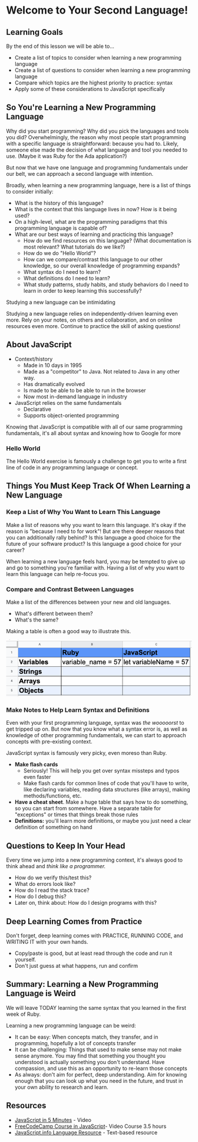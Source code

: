 # Welcome to Your Second Language!

## Learning Goals

By the end of this lesson we will be able to...

- Create a list of topics to consider when learning a new programming language
- Create a list of questions to consider when learning a new programming language
- Compare which topics are the highest priority to practice: syntax
- Apply some of these considerations to JavaScript specifically

## So You're Learning a New Programming Language

Why did you start programming? Why did you pick the languages and tools you did? Overwhelmingly, the reason why most people start programming with a specific language is straightforward: because you had to. Likely, someone else made the decision of what language and tool you needed to use. (Maybe it was Ruby for the Ada application?)

But now that we have one language and programming fundamentals under our belt, we can approach a second language with intention.

Broadly, when learning a new programming language, here is a list of things to consider initially:

- What is the history of this language?
- What is the context that this language lives in now? How is it being used?
- On a high-level, what are the programming paradigms that this programming language is capable of?
- What are our best ways of learning and practicing this language?
    - How do we find resources on this language? (What documentation is most relevant? What tutorials do we like?)
    - How do we do "Hello World"?
    - How can we compare/contrast this language to our other knowledge, so our overall knowledge of programming expands?
    - What syntax do I need to learn?
    - What definitions do I need to learn?
    - What study patterns, study habits, and study behaviors do I need to learn in order to keep learning this successfully?

Studying a new language can be intimidating

Studying a new language relies on independently-driven learning even more. Rely on your notes, on others and collaboration, and on online resources even more. Continue to practice the skill of asking questions!

## About JavaScript

- Context/history
    - Made in 10 days in 1995
    - Made as a "competitor" to Java. Not related to Java in any other way.
    - Has dramatically evolved
    - Is made to be able to be able to run in the browser
    - Now most in-demand language in industry
- JavaScript relies on the same fundamentals
    - Declarative
    - Supports object-oriented programming

Knowing that JavaScript is compatible with all of our same programming fundamentals, it's all about syntax and knowing how to Google for more

### Hello World

The Hello World exercise is famously a challenge to get you to write a first line of code in any programming language or concept.

## Things You Must Keep Track Of When Learning a New Language

### Keep a List of Why You Want to Learn This Language

Make a list of reasons why you want to learn this language. It's okay if the reason is "because I need to for work"! But are there deeper reasons that you can additionally rally behind? Is this language a good choice for the future of your software product? Is this language a good choice for your career?

When learning a new language feels hard, you may be tempted to give up and go to something you're familiar with. Having a list of why you want to learn this language can help re-focus you.

### Compare and Contrast Between Languages

Make a list of the differences between your new and old languages.

- What's different between them?
- What's the same?

Making a table is often a good way to illustrate this.

![JS vs Ruby Chart](images/JsVsRubyChart.png)

### Make Notes to Help Learn Syntax and Definitions

Even with your first programming language, syntax was *the wooooorst* to get tripped up on. But now that you know what a syntax error is, as well as knowledge of other programming fundamentals, we can start to approach concepts with pre-existing context.

JavaScript syntax is famously very picky, even moreso than Ruby.

- **Make flash cards**
    - Seriously! This will help you get over syntax missteps and typos even faster
    - Make flash cards for common lines of code that you'll have to write, like declaring variables, reading data structures (like arrays), making methods/functions, etc.
- **Have a cheat sheet**. Make a huge table that says how to do something, so you can start from somewhere. Have a separate table for "exceptions" or times that things break those rules
- **Definitions:** you'll learn more definitions, or maybe you just need a clear definition of something on hand

## Questions to Keep In Your Head

Every time we jump into a new programming context, it's always good to think ahead and *think like a programmer.*

- How do we verify this/test this?
- What do errors look like?
- How do I read the stack trace?
- How do I debug this?
- Later on, think about: How do I design programs with this?

## Deep Learning Comes from Practice

Don't forget, deep learning comes with PRACTICE, RUNNING CODE, and WRITING IT with your own hands.

- Copy/paste is good, but at least read through the code and run it yourself.
- Don't just guess at what happens, run and confirm

## Summary: Learning a New Programming Language is Weird

We will leave TODAY learning the same syntax that you learned in the first week of Ruby.

Learning a new programming language can be weird:

- It can be easy: When concepts match, they transfer, and in programming, hopefully a lot of concepts transfer
- It can be challenging: Things that used to make sense may not make sense anymore. You may find that something you thought you understood is actually something you don't understand. Have compassion, and use this as an opportunity to re-learn those concepts
- As always: don't aim for perfect, deep understanding. Aim for knowing enough that you can look up what you need in the future, and trust in your own ability to research and learn.

## Resources

- [JavaScript in 5 Minutes](https://youtu.be/c-I5S_zTwAc) - Video
- [FreeCodeCamp Course in JavaScript](https://youtu.be/PkZNo7MFNFg)- Video Course 3.5 hours
- [JavaScript.info Language Resource](https://javascript.info/) - Text-based resource